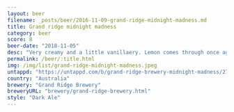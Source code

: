 ```yaml
---
layout: beer
filename: _posts/beer/2016-11-09-grand-ridge-midnight-madness.md
title: Grand ridge midnight madness
category: beer
score: 8
beer-date: "2018-11-05"
desc: "Very creamy and a little vanillaery. Lemon comes through once again but it’s not too strong"
permalink: /beer/:title.html
img: /img/list/grand-ridge-midnight-madness.jpeg
untappd: "https://untappd.com/b/grand-ridge-brewery-midnight-madness/2737467"
country: "Australia"
brewery: "Grand Ridge Brewery"
breweryURL: "brewery/grand-ridge-brewery.html"
style: "Dark Ale"
---
```

